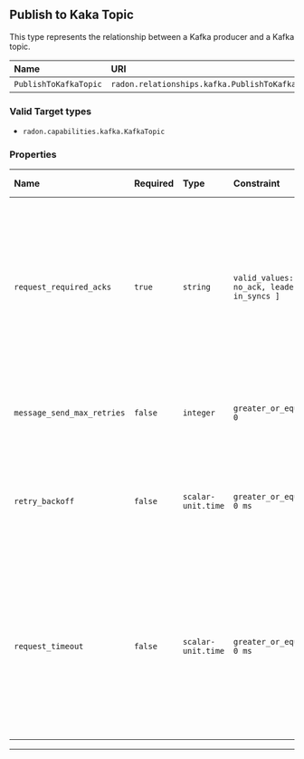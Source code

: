 ## Publish to Kaka Topic

This type represents the relationship between a Kafka producer and a Kafka topic.

| Name | URI | Version | Derived From |
|:---- |:--- |:------- |:------------ |
| `PublishToKafkaTopic`   | `radon.relationships.kafka.PublishToKafkaTopic`   | 1.0.0   | `tosca.relationships.ConnectsTo`          |

### Valid Target types

* `radon.capabilities.kafka.KafkaTopic`

### Properties

| Name | Required | Type | Constraint | Default Value| Description |
|:---- |:-------- |:---- |:---------- |:-----------  |:----------- |
| `request_required_acks`   | `true`| `string` |  `valid_values: [ no_ack, leader, in_syncs ]` | `no_ack`| This value controls when a produce request is considered completed. Typical values are: <ul> <li> `no_ack`: producer does not wait. </li> <li> `leader`: producer waits only for the leader broker. </li> <li> `in_syncs`: producer waits for all in-sync brokers. </li></ul> |                                                                                        <li>
| `message_send_max_retries` | `false` | `integer` | `greater_or_equal: 0` | 3 | This property will cause the producer to automatically retry a failed send request. May result in duplicates |
| `retry_backoff` | `false` | `scalar-unit.time` | `greater_or_equal: 0 ms` | 100 ms | This property specifies the amount of time that the producer waits before refreshing the metadata of relevant topics to allow for potential leader election.|
| `request_timeout` | `false` | `scalar-unit.time` | `greater_or_equal: 0 ms` | 10000 ms | This property specifies the amount of time that the producer waits before refreshing the metadata of relevant topics to allow for potential leader election.The amount of time the broker will wait trying to meet the request.required.acks requirement before sending back an error to the client.|

---
